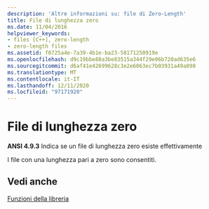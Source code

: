 ```yaml
---
description: 'Altre informazioni su: file di Zero-Length'
title: File di lunghezza zero
ms.date: 11/04/2016
helpviewer_keywords:
- files [C++], zero-length
- zero-length files
ms.assetid: f0725a4e-7a39-4b1e-ba23-58171250919e
ms.openlocfilehash: d9c19bbe88a3be83515a344f29e06b720ad635e6
ms.sourcegitcommit: d6af41e42699628c3e2e6063ec7b03931a49a098
ms.translationtype: MT
ms.contentlocale: it-IT
ms.lasthandoff: 12/11/2020
ms.locfileid: "97171920"
---
```

# <a name="zero-length-files"></a>File di lunghezza zero

**ANSI 4.9.3** Indica se un file di lunghezza zero esiste effettivamente

I file con una lunghezza pari a zero sono consentiti.

## <a name="see-also"></a>Vedi anche

[Funzioni della libreria](../c-language/library-functions.md)
